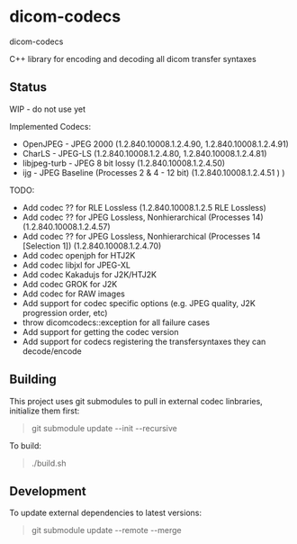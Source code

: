 # dicom-codecs
dicom-codecs

C++ library for encoding and decoding all dicom transfer syntaxes

## Status

WIP - do not use yet

Implemented Codecs:
* OpenJPEG - JPEG 2000 (1.2.840.10008.1.2.4.90, 1.2.840.10008.1.2.4.91)
* CharLS - JPEG-LS (1.2.840.10008.1.2.4.80, 1.2.840.10008.1.2.4.81)
* libjpeg-turb - JPEG 8 bit lossy (1.2.840.10008.1.2.4.50)
* ijg - JPEG Baseline (Processes 2 & 4 - 12 bit) (1.2.840.10008.1.2.4.51 ) )

TODO:
* Add codec ?? for RLE Lossless (1.2.840.10008.1.2.5 RLE Lossless)
* Add codec ?? for JPEG Lossless, Nonhierarchical (Processes 14) (1.2.840.10008.1.2.4.57)
* Add codec ?? for JPEG Lossless, Nonhierarchical (Processes 14 [Selection 1]) (1.2.840.10008.1.2.4.70)
* Add codec openjph for HTJ2K
* Add codec libjxl for JPEG-XL
* Add codec Kakadujs for J2K/HTJ2K
* Add codec GROK for J2K
* Add codec for RAW images
* Add support for codec specific options (e.g. JPEG quality, J2K progression order, etc)
* throw dicomcodecs::exception for all failure cases
* Add support for getting the codec version
* Add support for codecs registering the transfersyntaxes they can decode/encode


## Building

This project uses git submodules to pull in external codec linbraries, initialize them first:

> git submodule update --init --recursive

To build:

> ./build.sh

## Development

To update external dependencies to latest versions:

> git submodule update --remote --merge
